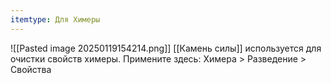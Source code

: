 ```yaml
---
itemtype: Для Химеры
---
```

![[Pasted image 20250119154214.png]]
[[Камень силы]] используется для очистки свойств химеры. Примените здесь: Химера > Разведение > Свойства




